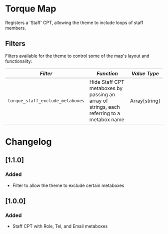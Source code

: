 # Torque Map

Registers a 'Staff' CPT, allowing the theme to include loops of staff members.

## Filters

Filters available for the theme to control some of the map's layout and functionality:

<!-- prettier-ignore-start -->

*Filter* | *Function* | *Value Type*
--- | --- | ---
`torque_staff_exclude_metaboxes` | Hide Staff CPT metaboxes by passing an array of strings, each referring to a metabox name | Array[string]

<!-- prettier-ignore-end -->

# Changelog

## [1.1.0]

### Added

- Filter to allow the theme to exclude certain metaboxes

## [1.0.0]

### Added

- Staff CPT with Role, Tel, and Email metaboxes
